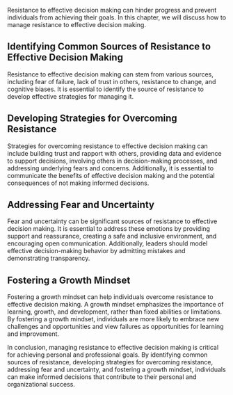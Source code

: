 
Resistance to effective decision making can hinder progress and prevent individuals from achieving their goals. In this chapter, we will discuss how to manage resistance to effective decision making.

Identifying Common Sources of Resistance to Effective Decision Making
---------------------------------------------------------------------

Resistance to effective decision making can stem from various sources, including fear of failure, lack of trust in others, resistance to change, and cognitive biases. It is essential to identify the source of resistance to develop effective strategies for managing it.

Developing Strategies for Overcoming Resistance
-----------------------------------------------

Strategies for overcoming resistance to effective decision making can include building trust and rapport with others, providing data and evidence to support decisions, involving others in decision-making processes, and addressing underlying fears and concerns. Additionally, it is essential to communicate the benefits of effective decision making and the potential consequences of not making informed decisions.

Addressing Fear and Uncertainty
-------------------------------

Fear and uncertainty can be significant sources of resistance to effective decision making. It is essential to address these emotions by providing support and reassurance, creating a safe and inclusive environment, and encouraging open communication. Additionally, leaders should model effective decision-making behavior by admitting mistakes and demonstrating transparency.

Fostering a Growth Mindset
--------------------------

Fostering a growth mindset can help individuals overcome resistance to effective decision making. A growth mindset emphasizes the importance of learning, growth, and development, rather than fixed abilities or limitations. By fostering a growth mindset, individuals are more likely to embrace new challenges and opportunities and view failures as opportunities for learning and improvement.

In conclusion, managing resistance to effective decision making is critical for achieving personal and professional goals. By identifying common sources of resistance, developing strategies for overcoming resistance, addressing fear and uncertainty, and fostering a growth mindset, individuals can make informed decisions that contribute to their personal and organizational success.
